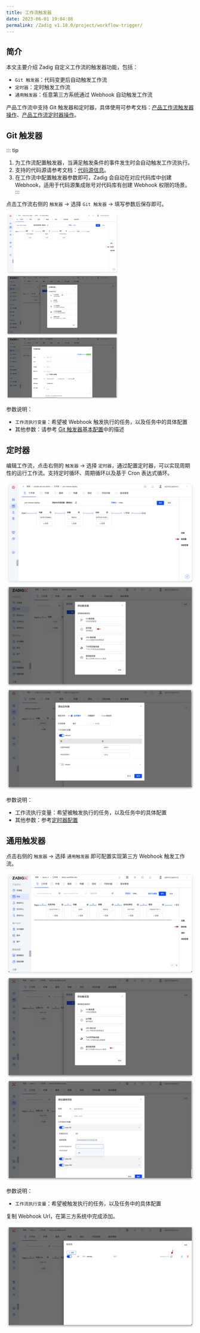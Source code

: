 ```yaml
---
title: 工作流触发器
date: 2023-06-01 19:04:08
permalink: /Zadig v1.18.0/project/workflow-trigger/
---
```


## 简介

本文主要介绍 Zadig 自定义工作流的触发器功能，包括：

- `Git 触发器`：代码变更后自动触发工作流
- `定时器`：定时触发工作流
- `通用触发器`：任意第三方系统通过 Webhook 自动触发工作流

产品工作流中支持 Git 触发器和定时器，具体使用可参考文档：[产品工作流触发器操作](/cn/Zadig%20v1.18.0/project/workflow/#git-webhook)、[产品工作流定时器操作](/cn/Zadig%20v1.18.0/project/workflow/#定时器)。

## Git 触发器

::: tip
1. 为工作流配置触发器，当满足触发条件的事件发生时会自动触发工作流执行。
2. 支持的代码源请参考文档：[代码源信息](/cn/Zadig%20v1.18.0/settings/codehost/overview/#功能兼容列表)。
3. 在工作流中配置触发器参数即可，Zadig 会自动在对应代码库中创建 Webhook，适用于代码源集成账号对代码库有创建 Webhook 权限的场景。
:::

点击工作流右侧的 `触发器` -> 选择 `Git 触发器` -> 填写参数后保存即可。

<img src="../_images/common_workflow_config_webhook.png" width="300">
<img src="../_images/common_workflow_config_webhook_0.png" width="300">
<img src="../_images/common_workflow_config_webhook_1.png" width="300">

参数说明：
- `工作流执行变量`：希望被 Webhook 触发执行的任务，以及任务中的具体配置
- 其他参数：请参考 [Git 触发器基本配置](/cn/Zadig%20v1.18.0/project/workflow/#自动创建)中的描述

## 定时器

编辑工作流，点击右侧的 `触发器` -> 选择 `定时器`，通过配置定时器，可以实现周期性的运行工作流。支持定时循环、周期循环以及基于 Cron 表达式循环。

![工作流触发器](../_images/common_workflow_config_webhook.png)
![工作流触发器](../_images/common_workflow_config_timer.png)
![工作流触发器](../_images/common_workflow_config_timer_1.png)

参数说明：

- 工作流执行变量：希望被触发执行的任务，以及任务中的具体配置
- 其他参数：参考[定时器配置](/cn/Zadig%20v1.18.0/project/workflow/#定时器)

## 通用触发器
点击右侧的 `触发器` -> 选择 `通用触发器` 即可配置实现第三方 Webhook 触发工作流。

![jira_trigger](../_images/trigger_entrance_for_common_wf.png)
![general_trigger](../_images/general_trigger_01.png)
![general_trigger](../_images/general_trigger_02.png)

参数说明：
- `工作流执行变量`：希望被触发执行的任务，以及任务中的具体配置

复制 Webhook Url，在第三方系统中完成添加。

![general_webhook](../_images/general_webhook_01.png)
